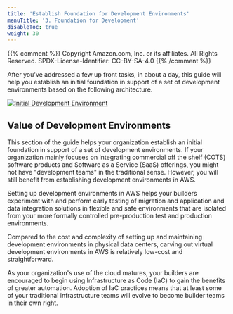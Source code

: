 ```yaml
---
title: 'Establish Foundation for Development Environments'
menuTitle: '3. Foundation for Development'
disableToc: true
weight: 30
---
```


{{% comment %}}
Copyright Amazon.com, Inc. or its affiliates. All Rights Reserved.
SPDX-License-Identifier: CC-BY-SA-4.0
{{% /comment %}}

After you've addressed a few up front tasks, in about a day, this guide will help you establish an initial foundation in support of a set of development environments based on the following architecture.

[![Initial Development Environment](/images/01-dev/initial-foundation-dev-initial.png)](/images/01-dev/initial-foundation-dev-initial.png)

## Value of Development Environments

This section of the guide helps your organization establish an initial foundation in support of a set of development environments. If your organization mainly focuses on integrating commercial off the shelf (COTS) software products and Software as a Service (SaaS) offerings, you might not have "development teams" in the traditional sense.  However, you will still benefit from establishing development environments in AWS.

Setting up development environments in AWS helps your builders experiment with and perform early testing of migration and application and data integration solutions in flexible and safe environments that are isolated from your more formally controlled pre-production test and production environments.

Compared to the cost and complexity of setting up and maintaining development environments in physical data centers, carving out virtual development environments in AWS is relatively low-cost and straightforward.

As your organization's use of the cloud matures, your builders are encouraged to begin using Infrastructure as Code (IaC) to gain the benefits of greater automation. Adoption of IaC practices means that at least some of your traditional infrastructure teams will evolve to become builder teams in their own right.
